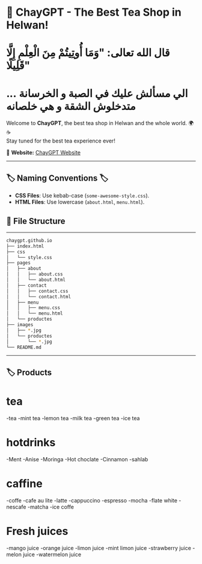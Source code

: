 # 🏡 ChayGPT - The Best Tea Shop in Helwan! 
# قال الله تعالى: "وَمَا أُوتِيتُمْ مِنَ الْعِلْمِ إِلَّا قَلِيلًا"
# الي مسألش عليك في الصبة و الخرسانة ... متدخلوش الشقة و هي خلصانه



Welcome to **ChayGPT**, the best tea shop in Helwan and the whole world. 🌍☕  
Stay tuned for the best tea experience ever!  

📌 **Website:** [ChayGPT Website](https://adham-khairy.github.io/chaygpt.github.io/)  

---
## 🏷️ Naming Conventions 🏷️  
- **CSS Files**: Use kebab-case (`some-awesome-style.css`).  
- **HTML Files**: Use lowercase (`about.html`, `menu.html`).  
## 📂 File Structure  
---
```bash
chaygpt.github.io
├── index.html
├── css
│   └── style.css
├── pages
│   ├── about
│   │   ├── about.css
│   │   └── about.html
│   ├── contact
│   │   ├── contact.css
│   │   └── contact.html
│   ├── menu
│   │   ├── menu.css
│   │   └── menu.html
│   └── productes
├── images
│   ├── *.jpg
│   └── productes
│       └── *.jpg
└── README.md

```
---
## 🏷️ Products
# tea
-tea
-mint tea
-lemon tea
-milk tea
-green tea
-ice tea

# hotdrinks
-Ment
-Anise
-Moringa
-Hot choclate
-Cinnamon
-sahlab

# caffine
-coffe
-cafe au lite
-latte
-cappuccino
-espresso
-mocha
-flate white
-nescafe
-matcha
-ice coffe

# Fresh juices
 -mango juice
 -orange juice
 -limon juice
 -mint limon juice
 -strawberry juice
 -melon juice
 -watermelon juice
 
 
 


